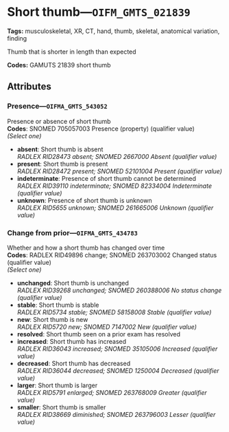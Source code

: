 # Short thumb—`OIFM_GMTS_021839`

**Tags:** musculoskeletal, XR, CT, hand, thumb, skeletal, anatomical variation, finding

Thumb that is shorter in length than expected

**Codes:** GAMUTS 21839 short thumb

## Attributes

### Presence—`OIFMA_GMTS_543052`

Presence or absence of short thumb  
**Codes**: SNOMED 705057003 Presence (property) (qualifier value)  
*(Select one)*

- **absent**: Short thumb is absent  
_RADLEX RID28473 absent; SNOMED 2667000 Absent (qualifier value)_
- **present**: Short thumb is present  
_RADLEX RID28472 present; SNOMED 52101004 Present (qualifier value)_
- **indeterminate**: Presence of short thumb cannot be determined  
_RADLEX RID39110 indeterminate; SNOMED 82334004 Indeterminate (qualifier value)_
- **unknown**: Presence of short thumb is unknown  
_RADLEX RID5655 unknown; SNOMED 261665006 Unknown (qualifier value)_

### Change from prior—`OIFMA_GMTS_434783`

Whether and how a short thumb has changed over time  
**Codes**: RADLEX RID49896 change; SNOMED 263703002 Changed status (qualifier value)  
*(Select one)*

- **unchanged**: Short thumb is unchanged  
_RADLEX RID39268 unchanged; SNOMED 260388006 No status change (qualifier value)_
- **stable**: Short thumb is stable  
_RADLEX RID5734 stable; SNOMED 58158008 Stable (qualifier value)_
- **new**: Short thumb is new  
_RADLEX RID5720 new; SNOMED 7147002 New (qualifier value)_
- **resolved**: Short thumb seen on a prior exam has resolved  
- **increased**: Short thumb has increased  
_RADLEX RID36043 increased; SNOMED 35105006 Increased (qualifier value)_
- **decreased**: Short thumb has decreased  
_RADLEX RID36044 decreased; SNOMED 1250004 Decreased (qualifier value)_
- **larger**: Short thumb is larger  
_RADLEX RID5791 enlarged; SNOMED 263768009 Greater (qualifier value)_
- **smaller**: Short thumb is smaller  
_RADLEX RID38669 diminished; SNOMED 263796003 Lesser (qualifier value)_